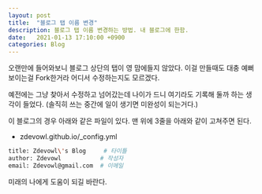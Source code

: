 ```yaml
---
layout: post
title:  "블로그 탭 이름 변경"
description: 블로그 탭 이름 변경하는 방법. 내 블로그에 한함.
date:   2021-01-13 17:10:00 +0900
categories: Blog
---
```

오랜만에 들어와보니 블로그 상단의 탭이 영 맘에들지 않았다. 
이걸 만들때도 대충 예뻐보이는걸 Fork한거라 어디서 수정하는지도 모르겠다.

예전에는 그냥 찾아서 수정하고 넘어갔는데
나이가 드니 여기라도 기록해 둘까 하는 생각이 들었다.
(솔직히 쓰는 중간에 일이 생기면 미완성이 되는거다.)

이 블로그의 경우 아래와 같은 파일이 있다. 맨 위에 3줄을 아래와 같이 고쳐주면 된다.

* zdevowl.github.io/_config.yml
```bash
title: Zdevowl\'s Blog     # 타이틀
author: Zdevowl           # 작성자
email: Zdevowl@gmail.com  # 이메일
```

미래의 나에게 도움이 되길 바란다.
